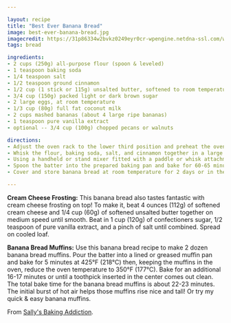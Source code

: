 ```yaml
---

layout: recipe
title: "Best Ever Banana Bread"
image: best-ever-banana-bread.jpg
imagecredit: https://31p86334w2bvkz0249eyr0cr-wpengine.netdna-ssl.com/wp-content/uploads/2018/10/moist-banana-bread-600x900.jpg
tags: bread

ingredients:
- 2 cups (250g) all-purpose flour (spoon & leveled)
- 1 teaspoon baking soda
- 1/4 teaspoon salt
- 1/2 teaspoon ground cinnamon
- 1/2 cup (1 stick or 115g) unsalted butter, softened to room temperature
- 3/4 cup (150g) packed light or dark brown sugar
- 2 large eggs, at room temperature
- 1/3 cup (80g) full fat coconut milk
- 2 cups mashed bananas (about 4 large ripe bananas)
- 1 teaspoon pure vanilla extract
- optional -- 3/4 cup (100g) chopped pecans or walnuts

directions:
- Adjust the oven rack to the lower third position and preheat the oven to 350°F (177°C). Grease a 9×5-inch loaf pan or coat with nonstick spray. Set aside.
- Whisk the flour, baking soda, salt, and cinnamon together in a large bowl.
- Using a handheld or stand mixer fitted with a paddle or whisk attachment, beat the butter and brown sugar together on high speed until smooth and creamy, about 2 minutes. On medium speed, add the eggs one at a time, beating well after each addition. Beat in the yogurt, mashed bananas, and vanilla extract on medium speed until combined. With the mixer running on low speed, slowly beat the dry ingredients into the wet ingredients until no flour pockets remain. Do not overmix. Fold in the nuts, if using.
- Spoon the batter into the prepared baking pan and bake for 60-65 minutes, loosely covering the bread with aluminum foil at the 30 minute mark to help prevent the top and sides from getting too brown. A toothpick inserted in the center of the loaf will come out clean when the bread is done. Remove from the oven and allow the bread to cool completely in the pan set on a wire rack.
- Cover and store banana bread at room temperature for 2 days or in the refrigerator for up to 1 week. Banana bread tastes best on day 2 after the flavors have settled together. See post above for freezing instructions.

---
```


**Cream Cheese Frosting:** This banana bread also tastes fantastic with cream cheese frosting on top! To make it, beat 4 ounces (112g) of softened cream cheese and 1/4 cup (60g) of softened unsalted butter together on medium speed until smooth. Beat in 1 cup (120g) of confectioners sugar, 1/2 teaspoon of pure vanilla extract, and a pinch of salt until combined. Spread on cooled loaf.

**Banana Bread Muffins:** Use this banana bread recipe to make 2 dozen banana bread muffins. Pour the batter into a lined or greased muffin pan and bake for 5 minutes at 425°F (218°C) then, keeping the muffins in the oven, reduce the oven temperature to 350°F (177°C). Bake for an additional 16-17 minutes or until a toothpick inserted in the center comes out clean. The total bake time for the banana bread muffins is about 22-23 minutes. The initial burst of hot air helps those muffins rise nice and tall! Or try my quick & easy banana muffins.

From [Sally's Baking Addiction](https://sallysbakingaddiction.com/best-banana-bread-recipe/).
